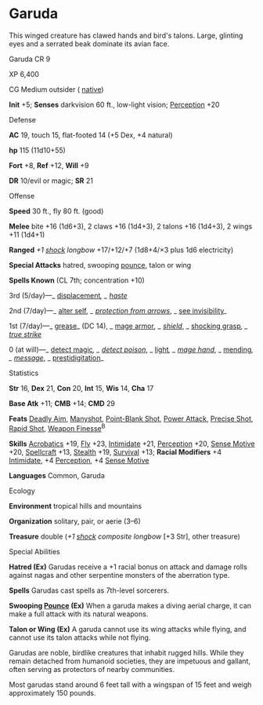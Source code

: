 # Garuda

This winged creature has clawed hands and bird's talons. Large, glinting eyes and a serrated beak dominate its avian face.

Garuda CR 9

XP 6,400

CG Medium outsider ( [native](/pathfinderRPG/prd/monsters/creatureTypes.html#_native-subtype))

**Init** +5; **Senses** darkvision 60 ft., low-light vision; [Perception](/pathfinderRPG/prd/skills/perception.html#_perception) +20

Defense

**AC** 19, touch 15, flat-footed 14 (+5 Dex, +4 natural)

**hp** 115 (11d10+55)

**Fort** +8, **Ref** +12, **Will** +9

**DR** 10/evil or magic; **SR** 21

Offense

**Speed** 30 ft., fly 80 ft. (good)

**Melee** bite +16 (1d6+3), 2 claws +16 (1d4+3), 2 talons +16 (1d4+3), 2 wings +11 (1d4+1)

**Ranged** _+1 [shock](/pathfinderRPG/prd/magicItems/weapons.html#_weapons-shock) longbow_ +17/+12/+7 (1d8+4/×3 plus 1d6 electricity)

**Special Attacks** hatred, swooping [pounce](/pathfinderRPG/prd/monsters/universalMonsterRules.html#_pounce), talon or wing

**Spells Known** (CL 7th; concentration +10)

3rd (5/day)—_ [displacement](/pathfinderRPG/prd/spells/displacement.html#_displacement)_, _ [haste](/pathfinderRPG/prd/spells/haste.html#_haste)_

2nd (7/day)—_ [alter self](/pathfinderRPG/prd/spells/alterSelf.html#_alter-self)_, _ [protection from arrows](/pathfinderRPG/prd/spells/protectionFromArrows.html#_protection-from-arrows)_, _ [see invisibility](/pathfinderRPG/prd/spells/seeInvisibility.html#_see-invisibility)_

1st (7/day)—_ [grease](/pathfinderRPG/prd/spells/grease.html#_grease)_ (DC 14), _ [mage armor](/pathfinderRPG/prd/spells/mageArmor.html#_mage-armor)_, _ [shield](/pathfinderRPG/prd/spells/shield.html#_shield)_, _ [shocking grasp](/pathfinderRPG/prd/spells/shockingGrasp.html#_shocking-grasp)_, _ [true strike](/pathfinderRPG/prd/spells/trueStrike.html#_true-strike)_

0 (at will)—_ [detect magic](/pathfinderRPG/prd/spells/detectMagic.html#_detect-magic)_, _ [detect poison](/pathfinderRPG/prd/spells/detectPoison.html#_detect-poison)_, _ [light](/pathfinderRPG/prd/spells/light.html#_light)_, _ [mage hand](/pathfinderRPG/prd/spells/mageHand.html#_mage-hand)_, _ [mending](/pathfinderRPG/prd/spells/mending.html#_mending)_, _ [message](/pathfinderRPG/prd/spells/message.html#_message)_, _ [prestidigitation](/pathfinderRPG/prd/spells/prestidigitation.html#_prestidigitation)_

Statistics

**Str** 16, **Dex** 21, **Con** 20, **Int** 15, **Wis** 14, **Cha** 17

**Base Atk** +11; **CMB** +14; **CMD** 29

**Feats** [Deadly Aim](/pathfinderRPG/prd/feats.html#_deadly-aim), [Manyshot](/pathfinderRPG/prd/feats.html#_manyshot), [Point-Blank Shot](/pathfinderRPG/prd/feats.html#_point-blank-shot), [Power Attack](/pathfinderRPG/prd/feats.html#_power-attack), [Precise Shot](/pathfinderRPG/prd/feats.html#_precise-shot), [Rapid Shot](/pathfinderRPG/prd/feats.html#_rapid-shot), [Weapon Finesse](/pathfinderRPG/prd/feats.html#_weapon-finesse)<sup>B</sup>

**Skills** [Acrobatics](/pathfinderRPG/prd/skills/acrobatics.html#_acrobatics) +19, [Fly](/pathfinderRPG/prd/skills/fly.html#_fly) +23, [Intimidate](/pathfinderRPG/prd/skills/intimidate.html#_intimidate) +21, [Perception](/pathfinderRPG/prd/skills/perception.html#_perception) +20, [Sense Motive](/pathfinderRPG/prd/skills/senseMotive.html#_sense-motive) +20, [Spellcraft](/pathfinderRPG/prd/skills/spellcraft.html#_spellcraft) +13, [Stealth](/pathfinderRPG/prd/skills/stealth.html#_stealth) +19, [Survival](/pathfinderRPG/prd/skills/survival.html#_survival) +13; **Racial Modifiers** +4 [Intimidate](/pathfinderRPG/prd/skills/intimidate.html#_intimidate), +4 [Perception](/pathfinderRPG/prd/skills/perception.html#_perception), +4 [Sense Motive](/pathfinderRPG/prd/skills/senseMotive.html#_sense-motive)

**Languages** Common, Garuda

Ecology

**Environment** tropical hills and mountains

**Organization** solitary, pair, or aerie (3–6)

**Treasure** double (_+1 [shock](/pathfinderRPG/prd/magicItems/weapons.html#_weapons-shock) composite longbow_ [+3 Str], other treasure)

Special Abilities

**Hatred (Ex)** Garudas receive a +1 racial bonus on attack and damage rolls against nagas and other serpentine monsters of the aberration type.

**Spells** Garudas cast spells as 7th-level sorcerers.

**Swooping [Pounce](/pathfinderRPG/prd/monsters/universalMonsterRules.html#_pounce) (Ex)** When a garuda makes a diving aerial charge, it can make a full attack with its natural weapons.

**Talon or Wing (Ex)** A garuda cannot use its wing attacks while flying, and cannot use its talon attacks while not flying.

Garudas are noble, birdlike creatures that inhabit rugged hills. While they remain detached from humanoid societies, they are impetuous and gallant, often serving as protectors of nearby communities.

Most garudas stand around 6 feet tall with a wingspan of 15 feet and weigh approximately 150 pounds.

